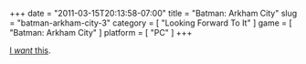 +++
date = "2011-03-15T20:13:58-07:00"
title = "Batman: Arkham City"
slug = "batman-arkham-city-3"
category = [ "Looking Forward To It" ]
game = [ "Batman: Arkham City" ]
platform = [ "PC" ]
+++

<a href="http://www.joystiq.com/2011/03/15/batman-arkham-city-trailer-takes-a-dive-towards-crime/">I <i>want</i> this</a>.